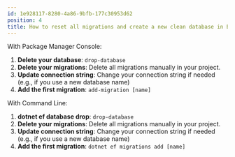 ```yaml
---
id: 1e928117-8280-4a86-9bfb-177c30953d62
position: 4
title: How to reset all migrations and create a new clean database in EF Core?
---
```


With Package Manager Console:

1. **Delete your database**: `drop-database`
2. **Delete your migrations**: Delete all migrations manually in your project.
3. **Update connection string**: Change your connection string if needed (e.g., if you use a new database name)
4. **Add the first migration**: `add-migration [name]`

With Command Line:

1. **dotnet ef database drop**: `drop-database`
2. **Delete your migrations**: Delete all migrations manually in your project.
3. **Update connection string**: Change your connection string if needed (e.g., if you use a new database name)
4. **Add the first migration**: `dotnet ef migrations add [name]`
